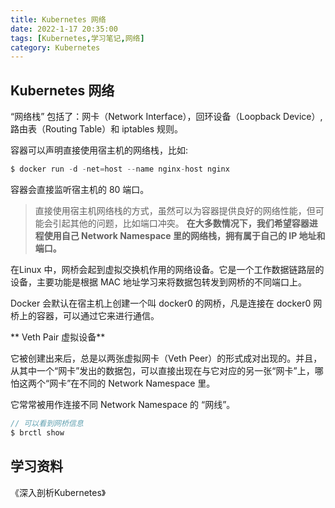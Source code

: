 ```yaml
---
title: Kubernetes 网络
date: 2022-1-17 20:35:00
tags: [Kubernetes,学习笔记,网络]
category: Kubernetes
---
```




## Kubernetes 网络

“网络栈” 包括了：网卡（Network Interface），回环设备（Loopback Device）,路由表（Routing Table）和 iptables 规则。

容器可以声明直接使用宿主机的网络栈，比如:

```go
$ docker run -d -net=host --name nginx-host nginx
```

容器会直接监听宿主机的 80 端口。

> 直接使用宿主机网络栈的方式，虽然可以为容器提供良好的网络性能，但可能会引起其他的问题，比如端口冲突。 **在大多数情况下，我们希望容器进程使用自己 Network Namespace 里的网络栈，拥有属于自己的 IP 地址和端口。**

在Linux 中，网桥会起到虚拟交换机作用的网络设备。它是一个工作数据链路层的设备，主要功能是根据 MAC 地址学习来将数据包转发到网桥的不同端口上。

Docker 会默认在宿主机上创建一个叫 docker0 的网桥，凡是连接在 docker0 网桥上的容器，可以通过它来进行通信。



** Veth Pair 虚拟设备**

它被创建出来后，总是以两张虚拟网卡（Veth Peer）的形式成对出现的。并且，从其中一个“网卡”发出的数据包，可以直接出现在与它对应的另一张“网卡”上，哪怕这两个“网卡”在不同的 Network Namespace 里。

它常常被用作连接不同 Network Namespace 的 “网线”。

```go
// 可以看到网桥信息
$ brctl show  
```



## 学习资料

《深入剖析Kubernetes》